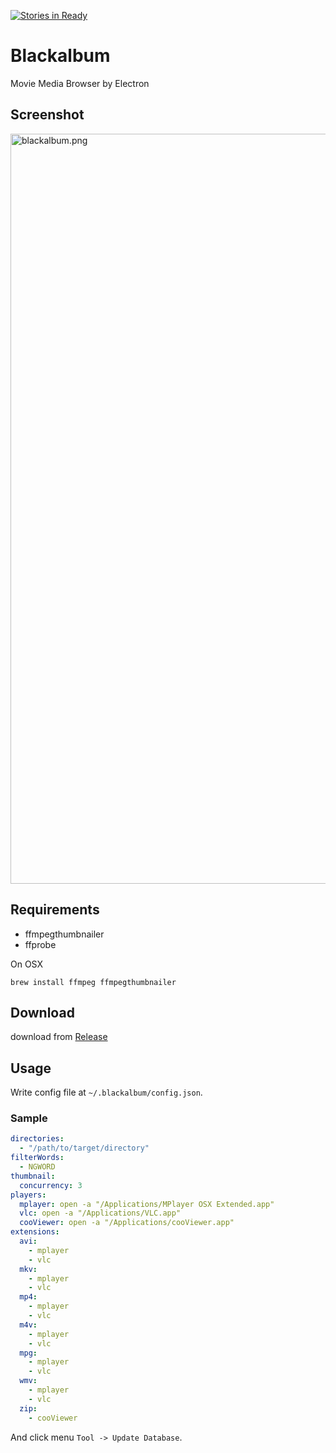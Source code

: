 [![Stories in Ready](https://badge.waffle.io/joker1007/blackalbum.png?label=ready&title=Ready)](https://waffle.io/joker1007/blackalbum)
# Blackalbum

Movie Media Browser by Electron

## Screenshot
<img width="1200" alt="blackalbum.png" src="https://cloud.githubusercontent.com/assets/116996/10564504/28bcbcb4-75f2-11e5-8010-d011edced361.png">

## Requirements
- ffmpegthumbnailer
- ffprobe

On OSX

```
brew install ffmpeg ffmpegthumbnailer
```

## Download
download from [Release](https://github.com/joker1007/blackalbum/releases)

## Usage
Write config file at `~/.blackalbum/config.json`.

### Sample

```yaml
directories:
  - "/path/to/target/directory"
filterWords:
  - NGWORD
thumbnail:
  concurrency: 3
players:
  mplayer: open -a "/Applications/MPlayer OSX Extended.app"
  vlc: open -a "/Applications/VLC.app"
  cooViewer: open -a "/Applications/cooViewer.app"
extensions:
  avi:
    - mplayer
    - vlc
  mkv:
    - mplayer
    - vlc
  mp4:
    - mplayer
    - vlc
  m4v:
    - mplayer
    - vlc
  mpg:
    - mplayer
    - vlc
  wmv:
    - mplayer
    - vlc
  zip:
    - cooViewer
```

And click menu `Tool -> Update Database`.
